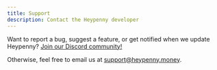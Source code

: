```yaml
---
title: Support
description: Contact the Heypenny developer
---
```


Want to report a bug, suggest a feature, or get notified when we update Heypenny? [Join our Discord community!](/community)

Otherwise, feel free to email us at [support@heypenny.money](mailto:support@heypenny.money).
